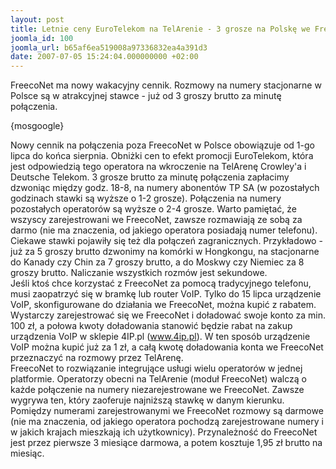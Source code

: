 ```yaml
---
layout: post
title: Letnie ceny EuroTelekom na TelArenie - 3 grosze na Polskę we FreecoNet
joomla_id: 100
joomla_url: b65af6ea519008a97336832ea4a391d3
date: 2007-07-05 15:24:04.000000000 +02:00
---
```

FreecoNet ma nowy wakacyjny cennik. Rozmowy na numery stacjonarne w Polsce są w atrakcyjnej stawce - już od 3 groszy brutto za minutę połączenia.<p>{mosgoogle}</p><p>Nowy cennik na połączenia poza FreecoNet w Polsce obowiązuje od 1-go lipca do końca sierpnia. Obniżki cen to efekt promocji EuroTelekom, kt&oacute;ra jest odpowiedzią tego operatora na wkroczenie na TelArenę Crowley&#39;a i Deutsche Telekom. 3 grosze brutto za minutę połączenia zapłacimy dzwoniąc między godz. 18-8, na numery abonent&oacute;w TP SA (w pozostałych godzinach stawki są wyższe o 1-2 grosze). Połączenia na numery pozostałych operator&oacute;w są wyższe o 2-4 grosze. Warto pamiętać, że wszyscy zarejestrowani we FreecoNet, zawsze rozmawiają ze sobą za darmo (nie ma znaczenia, od jakiego operatora posiadają numer telefonu).<br />Ciekawe stawki pojawiły się też dla połączeń zagranicznych. Przykładowo - już za 5 groszy brutto dzwonimy na kom&oacute;rki w Hongkongu, na stacjonarne do Kanady czy Chin za 7 groszy brutto, a do Moskwy czy Niemiec za 8 groszy brutto. Naliczanie wszystkich rozm&oacute;w jest sekundowe. <br />Jeśli ktoś chce korzystać z FreecoNet za pomocą tradycyjnego telefonu, musi zaopatrzyć się w bramkę lub router VoIP. Tylko do 15 lipca urządzenie VoIP, skonfigurowane do działania we FreecoNet, można kupić z rabatem. Wystarczy zarejestrować się we FreecoNet i doładować swoje konto za min. 100 zł, a połowa kwoty doładowania stanowić będzie rabat na zakup urządzenia VoIP w sklepie 4IP.pl (www.4ip.pl). W ten spos&oacute;b urządzenie VoIP można kupić już za 1 zł, a całą kwotę doładowania konta we FreecoNet przeznaczyć na rozmowy przez TelArenę.<br />FreecoNet to rozwiązanie integrujące usługi wielu operator&oacute;w w jednej platformie. Operatorzy obecni na TelArenie (moduł FreecoNet) walczą o każde połączenie na numery niezarejestrowane we FreecoNet. Zawsze wygrywa ten, kt&oacute;ry zaoferuje najniższą stawkę w danym kierunku. Pomiędzy numerami zarejestrowanymi we FreecoNet rozmowy są darmowe (nie ma znaczenia, od jakiego operatora pochodzą zarejestrowane numery i w jakich krajach mieszkają ich użytkownicy). Przynależność do FreecoNet jest przez pierwsze 3 miesiące darmowa, a potem kosztuje 1,95 zł brutto na miesiąc. </p>
